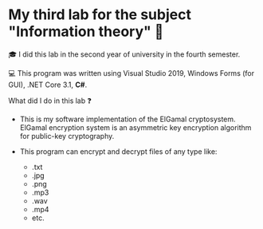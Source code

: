 # My third lab for the subject "Information theory" :closed_lock_with_key:

:mortar_board: I did this lab in the second year of university in the fourth semester.

:computer: This program was written using Visual Studio 2019, Windows Forms (for GUI), .NET Core 3.1, __C#__.

What did I do in this lab :question:

- This is my software implementation of the ElGamal cryptosystem.
ElGamal encryption system is an asymmetric key encryption algorithm for public-key cryptography.

- This program can encrypt and decrypt files of any type like:
    - .txt
    - .jpg
    - .png
    - .mp3
    - .wav
    - .mp4
    - etc.
